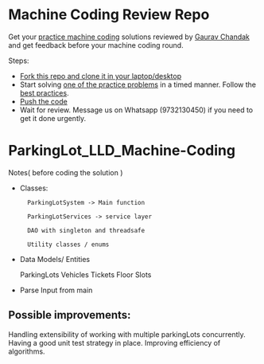 # Machine Coding Review Repo
Get your [practice machine coding](https://workat.tech/machine-coding/practice) solutions reviewed by [Gaurav Chandak](https://www.linkedin.com/in/gcnit/) and get feedback before your machine coding round.

Steps:
- [Fork this repo and clone it in your laptop/desktop](https://workattech.github.io/machine-coding-feedback/#setup)
- Start solving [one of the practice problems](https://workat.tech/machine-coding/practice) in a timed manner. Follow the [best practices](https://workat.tech/machine-coding/article/how-to-ace-machine-coding-round-hi8lnpp8tlmo).
- [Push the code](https://workattech.github.io/machine-coding-feedback/#submission)
- Wait for review. Message us on Whatsapp (9732130450) if you need to get it done urgently.

# ParkingLot_LLD_Machine-Coding
Notes( before coding the solution )

- Classes:

        ParkingLotSystem -> Main function

        ParkingLotServices -> service layer

        DAO with singleton and threadsafe

        Utility classes / enums

- Data Models/ Entities

    ParkingLots
    Vehicles
    Tickets
    Floor
    Slots


- Parse Input from main

## Possible improvements:

Handling extensibility of working with multiple parkingLots concurrently.
Having a good unit test strategy in place.
Improving efficiency of algorithms.

